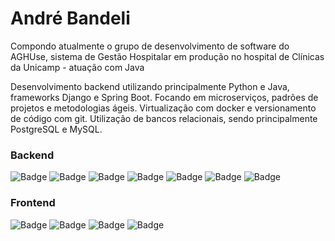 # André Bandeli


Compondo atualmente o grupo de desenvolvimento de software do AGHUse, sistema de Gestão Hospitalar em produção no hospital de Clínicas da Unicamp - atuação com Java

Desenvolvimento backend utilizando principalmente Python e Java, frameworks Django e Spring Boot. Focando em microserviços, padrões de projetos e metodologias ágeis. Virtualização com docker e versionamento de código com git. Utilização de bancos relacionais, sendo principalmente PostgreSQL e MySQL.


### Backend

![Badge](https://img.shields.io/badge/Python-%237159c1?style=for-the-badge&logo=ghost)
![Badge](https://img.shields.io/badge/JAVA-%237159c1?style=for-the-badge&logo=ghost)
![Badge](https://img.shields.io/badge/DJANGO-%237159c1?style=for-the-badge&logo=ghost)
![Badge](https://img.shields.io/badge/SpringBoot-%237159c1?style=for-the-badge&logo=ghost)
![Badge](https://img.shields.io/badge/Postgres-%237159c1?style=for-the-badge&logo=ghost)
![Badge](https://img.shields.io/badge/Maven-%237159c1?style=for-the-badge&logo=ghost)
![Badge](https://img.shields.io/badge/Wildfly-%237159c1?style=for-the-badge&logo=ghost)

### Frontend

![Badge](https://img.shields.io/badge/React-%237159c1?style=for-the-badge&logo=ghost)
![Badge](https://img.shields.io/badge/Bootstrap-%237159c1?style=for-the-badge&logo=ghost)
![Badge](https://img.shields.io/badge/css-%237159c1?style=for-the-badge&logo=ghost)
![Badge](https://img.shields.io/badge/hrml-%237159c1?style=for-the-badge&logo=ghost)


